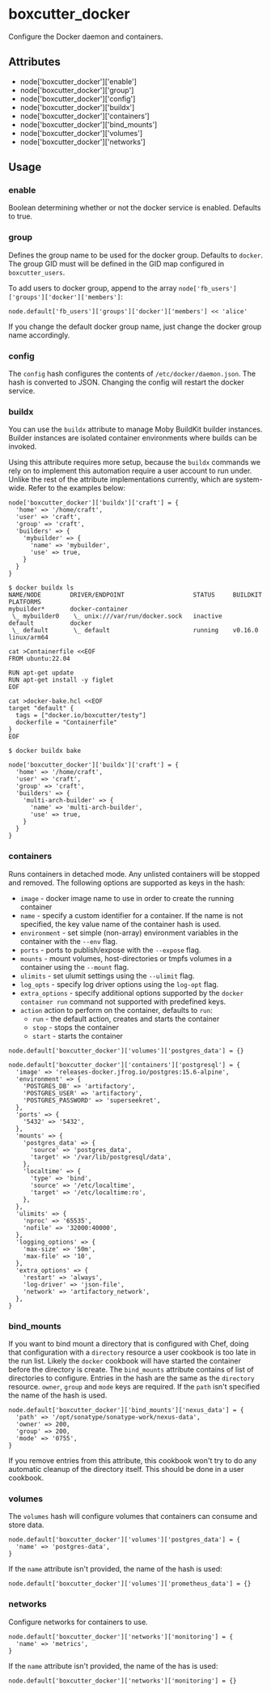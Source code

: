 # boxcutter_docker

Configure the Docker daemon and containers.

## Attributes

- node['boxcutter_docker']['enable']
- node['boxcutter_docker']['group']
- node['boxcutter_docker']['config']
- node['boxcutter_docker']['buildx']
- node['boxcutter_docker']['containers']
- node['boxcutter_docker']['bind_mounts']
- node['boxcutter_docker']['volumes']
- node['boxcutter_docker']['networks']

## Usage

### enable

Boolean determining whether or not the docker service is enabled. Defaults to
true.

### group

Defines the group name to be used for the docker group. Defaults to `docker`.
The group GID must will be defined in the GID map configured in `boxcutter_users`.

To add users to docker group, append to the array
`node['fb_users']['groups']['docker']['members']`:

````aiignore
node.default['fb_users']['groups']['docker']['members'] << 'alice'
````

If you change the default docker group name, just change the docker group name
accordingly.

### config

The `config` hash configures the contents of `/etc/docker/daemon.json`. The
hash is converted to JSON. Changing the config will restart the docker service.

### buildx

You can use the `buildx` attribute to manage Moby BuildKit builder instances.
Builder instances are isolated container environments where builds can be
invoked.

Using this attribute requires more setup, because the `buildx` commands we
rely on to implement this automation require a user account to run under.
Unlike the rest of the attribute implementations currently, which are system-wide.
Refer to the examples below:

```
node['boxcutter_docker']['buildx']['craft'] = {
  'home' => '/home/craft',
  'user' => 'craft',
  'group' => 'craft',
  'builders' => {
    'mybuilder' => {
      'name' => 'mybuilder',
      'use' => true,
    }
  }
}
```

```
$ docker buildx ls
NAME/NODE        DRIVER/ENDPOINT                   STATUS     BUILDKIT   PLATFORMS
mybuilder*       docker-container
 \_ mybuilder0    \_ unix:///var/run/docker.sock   inactive
default          docker
 \_ default       \_ default                       running    v0.16.0    linux/arm64
```

```
cat >Containerfile <<EOF
FROM ubuntu:22.04

RUN apt-get update
RUN apt-get install -y figlet
EOF

cat >docker-bake.hcl <<EOF
target "default" {
  tags = ["docker.io/boxcutter/testy"]
  dockerfile = "Containerfile"
}
EOF

$ docker buildx bake
```

```
node['boxcutter_docker']['buildx']['craft'] = {
  'home' => '/home/craft',
  'user' => 'craft',
  'group' => 'craft',
  'builders' => {
    'multi-arch-builder' => {
      'name' => 'multi-arch-builder',
      'use' => true,
    }
  }
}
```

### containers

Runs containers in detached mode. Any unlisted containers will be stopped and
removed. The following options are supported as keys in the hash:

- `image` - docker image name to use in order to create the running container
- `name` - specify a custom identifier for a container. If the name is not
  specified, the key value name of the container hash is used.
- `environment` - set simple (non-array) environment variables in the
  container with the `--env` flag.
- `ports` - ports to publish/expose with the `--expose` flag.
- `mounts` - mount volumes, host-directories or tmpfs volumes in a container
  using the `--mount` flag.
- `ulimits` - set ulumit settings using the `--ulimit` flag.
- `log_opts` - specify log driver options using the `log-opt` flag.
- `extra_options` - specify additional options supported by the
  `docker container run` command not supported with predefined keys.
- `action` action to perform on the container, defaults to `run`:
  - `run` - the default action, creates and starts the container
  - `stop` - stops the container
  - `start` - starts the container

```aiignore
node.default['boxcutter_docker']['volumes']['postgres_data'] = {}

node.default['boxcutter_docker']['containers']['postgresql'] = {
  'image' => 'releases-docker.jfrog.io/postgres:15.6-alpine',
  'environment' => {
    'POSTGRES_DB' => 'artifactory',
    'POSTGRES_USER' => 'artifactory',
    'POSTGRES_PASSWORD' => 'superseekret',
  },
  'ports' => {
    '5432' => '5432',
  },
  'mounts' => {
    'postgres_data' => {
      'source' => 'postgres_data',
      'target' => '/var/lib/postgresql/data',
    },
    'localtime' => {
      'type' => 'bind',
      'source' => '/etc/localtime',
      'target' => '/etc/localtime:ro',
    },
  },
  'ulimits' => {
    'nproc' => '65535',
    'nofile' => '32000:40000',
  },
  'logging_options' => {
    'max-size' => '50m',
    'max-file' => '10',
  },
  'extra_options' => {
    'restart' => 'always',
    'log-driver' => 'json-file',
    'network' => 'artifactory_network',
  },
}
```

### bind_mounts

If you want to bind mount a directory that is configured with Chef, doing that
configuration with a `directory` resource a user cookbook is too late in the
run list. Likely the `docker` cookbook will have started the container before
the directory is create. The `bind_mounts` attribute contains of list of
directories to configure. Entries in the hash are the same as the `directory`
resource. `owner`, `group` and `mode` keys are required. If the `path` isn't
specified the name of the hash is used.

```aiignore
node.default['boxcutter_docker']['bind_mounts']['nexus_data'] = {
  'path' => '/opt/sonatype/sonatype-work/nexus-data',
  'owner' => 200,
  'group' => 200,
  'mode' => '0755',
}
```

If you remove entries from this attribute, this cookbook won't try to do any
automatic cleanup of the directory itself. This should be done in a user
cookbook.

### volumes

The `volumes` hash will configure volumes that containers can consume and
store data.

```
node.default['boxcutter_docker']['volumes']['postgres_data'] = {
  'name' => 'postgres-data',
}
```

If the `name` attribute isn't provided, the name of the hash is used:

```
node.default['boxcutter_docker']['volumes']['prometheus_data'] = {}
```

### networks

Configure networks for containers to use.

```
node.default['boxcutter_docker']['networks']['monitoring'] = {
  'name' => 'metrics',
}
```

If the `name` attribute isn't provided, the name of the has is used:

```
node.default['boxcutter_docker']['networks']['monitoring'] = {}
```
